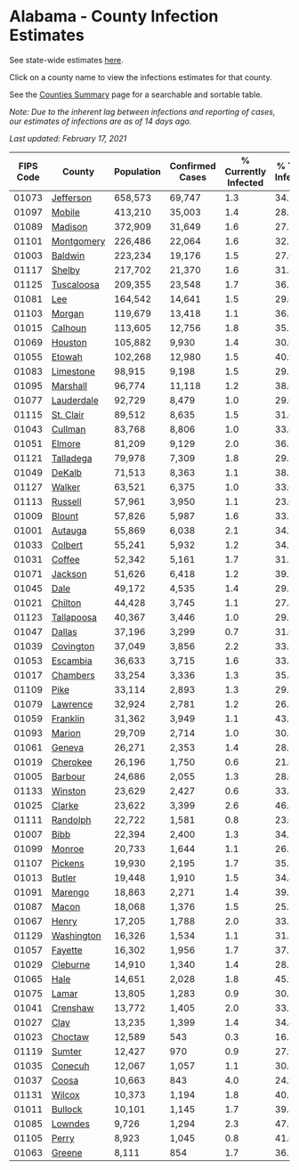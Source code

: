 # Alabama - County Infection Estimates

See state-wide estimates [here](/infections/us-al).

Click on a county name to view the infections estimates for that county.

See the [Counties Summary](/infections/summary-counties) page for a searchable and sortable table.

*Note: Due to the inherent lag between infections and reporting of cases, our estimates of infections are as of 14 days ago.*

*Last updated: February 17, 2021*

|   FIPS Code |                   County |   Population |   Confirmed Cases |   % Currently Infected |   % Total Infected |
|-------------|--------------------------|--------------|-------------------|------------------------|--------------------|
|       01073 |   [Jefferson](jefferson) |      658,573 |            69,747 |                    1.3 |               34.5 |
|       01097 |         [Mobile](mobile) |      413,210 |            35,003 |                    1.4 |               28.5 |
|       01089 |       [Madison](madison) |      372,909 |            31,649 |                    1.6 |               27.2 |
|       01101 | [Montgomery](montgomery) |      226,486 |            22,064 |                    1.6 |               32.7 |
|       01003 |       [Baldwin](baldwin) |      223,234 |            19,176 |                    1.5 |               27.6 |
|       01117 |         [Shelby](shelby) |      217,702 |            21,370 |                    1.6 |               31.8 |
|       01125 | [Tuscaloosa](tuscaloosa) |      209,355 |            23,548 |                    1.7 |               36.5 |
|       01081 |               [Lee](lee) |      164,542 |            14,641 |                    1.5 |               29.6 |
|       01103 |         [Morgan](morgan) |      119,679 |            13,418 |                    1.1 |               36.1 |
|       01015 |       [Calhoun](calhoun) |      113,605 |            12,756 |                    1.8 |               35.7 |
|       01069 |       [Houston](houston) |      105,882 |             9,930 |                    1.4 |               30.0 |
|       01055 |         [Etowah](etowah) |      102,268 |            12,980 |                    1.5 |               40.9 |
|       01083 |   [Limestone](limestone) |       98,915 |             9,198 |                    1.5 |               29.5 |
|       01095 |     [Marshall](marshall) |       96,774 |            11,118 |                    1.2 |               38.6 |
|       01077 | [Lauderdale](lauderdale) |       92,729 |             8,479 |                    1.0 |               29.0 |
|       01115 |   [St. Clair](st.-clair) |       89,512 |             8,635 |                    1.5 |               31.0 |
|       01043 |       [Cullman](cullman) |       83,768 |             8,806 |                    1.0 |               33.6 |
|       01051 |         [Elmore](elmore) |       81,209 |             9,129 |                    2.0 |               36.5 |
|       01121 |   [Talladega](talladega) |       79,978 |             7,309 |                    1.8 |               29.3 |
|       01049 |         [DeKalb](dekalb) |       71,513 |             8,363 |                    1.1 |               38.1 |
|       01127 |         [Walker](walker) |       63,521 |             6,375 |                    1.0 |               33.6 |
|       01113 |       [Russell](russell) |       57,961 |             3,950 |                    1.1 |               23.0 |
|       01009 |         [Blount](blount) |       57,826 |             5,987 |                    1.6 |               33.2 |
|       01001 |       [Autauga](autauga) |       55,869 |             6,038 |                    2.1 |               34.9 |
|       01033 |       [Colbert](colbert) |       55,241 |             5,932 |                    1.2 |               34.9 |
|       01031 |         [Coffee](coffee) |       52,342 |             5,161 |                    1.7 |               31.7 |
|       01071 |       [Jackson](jackson) |       51,626 |             6,418 |                    1.2 |               39.9 |
|       01045 |             [Dale](dale) |       49,172 |             4,535 |                    1.4 |               29.7 |
|       01021 |       [Chilton](chilton) |       44,428 |             3,745 |                    1.1 |               27.8 |
|       01123 | [Tallapoosa](tallapoosa) |       40,367 |             3,446 |                    1.0 |               29.1 |
|       01047 |         [Dallas](dallas) |       37,196 |             3,299 |                    0.7 |               31.0 |
|       01039 |   [Covington](covington) |       37,049 |             3,856 |                    2.2 |               33.8 |
|       01053 |     [Escambia](escambia) |       36,633 |             3,715 |                    1.6 |               33.8 |
|       01017 |     [Chambers](chambers) |       33,254 |             3,336 |                    1.3 |               35.4 |
|       01109 |             [Pike](pike) |       33,114 |             2,893 |                    1.3 |               29.1 |
|       01079 |     [Lawrence](lawrence) |       32,924 |             2,781 |                    1.2 |               26.8 |
|       01059 |     [Franklin](franklin) |       31,362 |             3,949 |                    1.1 |               43.2 |
|       01093 |         [Marion](marion) |       29,709 |             2,714 |                    1.0 |               30.5 |
|       01061 |         [Geneva](geneva) |       26,271 |             2,353 |                    1.4 |               28.2 |
|       01019 |     [Cherokee](cherokee) |       26,196 |             1,750 |                    0.6 |               21.6 |
|       01005 |       [Barbour](barbour) |       24,686 |             2,055 |                    1.3 |               28.0 |
|       01133 |       [Winston](winston) |       23,629 |             2,427 |                    0.6 |               33.4 |
|       01025 |         [Clarke](clarke) |       23,622 |             3,399 |                    2.6 |               46.8 |
|       01111 |     [Randolph](randolph) |       22,722 |             1,581 |                    0.8 |               23.6 |
|       01007 |             [Bibb](bibb) |       22,394 |             2,400 |                    1.3 |               34.7 |
|       01099 |         [Monroe](monroe) |       20,733 |             1,644 |                    1.1 |               26.5 |
|       01107 |       [Pickens](pickens) |       19,930 |             2,195 |                    1.7 |               35.8 |
|       01013 |         [Butler](butler) |       19,448 |             1,910 |                    1.5 |               34.4 |
|       01091 |       [Marengo](marengo) |       18,863 |             2,271 |                    1.4 |               39.7 |
|       01087 |           [Macon](macon) |       18,068 |             1,376 |                    1.5 |               25.2 |
|       01067 |           [Henry](henry) |       17,205 |             1,788 |                    2.0 |               33.5 |
|       01129 | [Washington](washington) |       16,326 |             1,534 |                    1.1 |               31.2 |
|       01057 |       [Fayette](fayette) |       16,302 |             1,956 |                    1.7 |               37.7 |
|       01029 |     [Cleburne](cleburne) |       14,910 |             1,340 |                    1.4 |               28.5 |
|       01065 |             [Hale](hale) |       14,651 |             2,028 |                    1.8 |               45.9 |
|       01075 |           [Lamar](lamar) |       13,805 |             1,283 |                    0.9 |               30.1 |
|       01041 |     [Crenshaw](crenshaw) |       13,772 |             1,405 |                    2.0 |               33.5 |
|       01027 |             [Clay](clay) |       13,235 |             1,399 |                    1.4 |               34.4 |
|       01023 |       [Choctaw](choctaw) |       12,589 |               543 |                    0.3 |               16.1 |
|       01119 |         [Sumter](sumter) |       12,427 |               970 |                    0.9 |               27.9 |
|       01035 |       [Conecuh](conecuh) |       12,067 |             1,057 |                    1.1 |               30.1 |
|       01037 |           [Coosa](coosa) |       10,663 |               843 |                    4.0 |               24.9 |
|       01131 |         [Wilcox](wilcox) |       10,373 |             1,194 |                    1.8 |               40.5 |
|       01011 |       [Bullock](bullock) |       10,101 |             1,145 |                    1.7 |               39.8 |
|       01085 |       [Lowndes](lowndes) |        9,726 |             1,294 |                    2.3 |               47.3 |
|       01105 |           [Perry](perry) |        8,923 |             1,045 |                    0.8 |               41.0 |
|       01063 |         [Greene](greene) |        8,111 |               854 |                    1.7 |               36.1 |